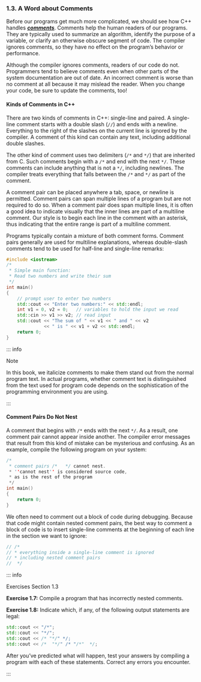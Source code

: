 <h3 id="filepos157648">1.3. A Word about Comments</h3>
<p>Before our programs get much more complicated, we should see how C++ handles <em><strong><a href="018-defined_terms.html#filepos258247" id="filepos157866">comments</a></strong></em>. Comments help the human readers of our programs. They are typically used to summarize an algorithm, identify the purpose of a variable, or clarify an otherwise obscure segment of code. The compiler ignores comments, so they have no effect on the program’s behavior or performance.</p>
<p>Although the compiler ignores comments, readers of our code do not. Programmers tend to believe comments even when other parts of the system documentation are out of date. An incorrect comment is worse than no comment at all because it may mislead the reader. When you change your code, be sure to update the comments, too!</p>
<h4>Kinds of Comments in C++</h4>
<p>There are two kinds of comments in C++: single-line and paired. A single-line comment starts with a double slash (<code>//</code>) and ends with a newline. Everything to the right of the slashes on the current line is ignored by the compiler. A comment of this kind can contain any text, including additional double slashes.</p>
<p>The other kind of comment uses two delimiters (<code>/*</code> and <code>*/</code>) that are inherited from C. Such comments begin with a <code>/*</code> and end with the next <code>*/</code>. These comments can include anything that is not a <code>*/</code>, including newlines. The compiler treats everything that falls between the <code>/*</code> and <code>*/</code> as part of the comment.</p>
<p>A comment pair can be placed anywhere a tab, space, or newline is permitted. Comment pairs can span multiple lines of a program but are not required to do so. When a comment pair does span multiple lines, it is often a good idea to indicate visually that the inner lines are part of a multiline comment. Our style is to begin each line in the comment with an asterisk, thus indicating that the entire range is part of a multiline comment.</p>
<p>Programs typically contain a mixture of both comment forms. Comment pairs generally are used for multiline explanations, whereas double-slash comments tend to be used for half-line and single-line remarks:</p>

```c++
#include <iostream>
/*
 * Simple main function:
 * Read two numbers and write their sum
 */
int main()
{
    // prompt user to enter two numbers
    std::cout << "Enter two numbers:" << std::endl;
    int v1 = 0, v2 = 0;   // variables to hold the input we read
    std::cin >> v1 >> v2; // read input
    std::cout << "The sum of " << v1 << " and " << v2
              << " is " << v1 + v2 << std::endl;
    return 0;
}
```

::: info
<p>Note</p>
<p>In this book, we italicize comments to make them stand out from the normal program text. In actual programs, whether comment text is distinguished from the text used for program code depends on the sophistication of the programming environment you are using.</p>
:::

<h4>Comment Pairs Do Not Nest</h4>
<p>A comment that begins with <code>/*</code> ends with the next <code>*/</code>. As a result, one comment pair cannot appear inside another. The compiler error messages that result from this kind of mistake can be mysterious and confusing. As an example, compile the following program on your system:</p>

```c++
/*
 * comment pairs /*   */ cannot nest.
 * ''cannot nest'' is considered source code,
 * as is the rest of the program
 */
int main()
{
    return 0;
}
```

<p>We often need to comment out a block of code during debugging. Because that code might contain nested comment pairs, the best way to comment a block of code is to insert single-line comments at the beginning of each line in the section we want to ignore:</p>

```c++
// /*
// * everything inside a single-line comment is ignored
// * including nested comment pairs
//  */
```

::: info
<a id="filepos164930"></a><p>Exercises Section 1.3</p>
<p><strong>Exercise 1.7:</strong> Compile a program that has incorrectly nested comments.</p>
<p><strong>Exercise 1.8:</strong> Indicate which, if any, of the following output statements are legal:</p>

```c++
std::cout << "/*";
std::cout << "*/";
std::cout << /* "*/" */;
std::cout << /*  "*/" /* "/*"  */;
```

<p>After you’ve predicted what will happen, test your answers by compiling a program with each of these statements. Correct any errors you encounter.</p>
:::

